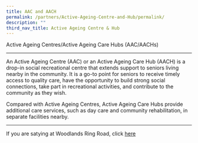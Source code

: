 ```yaml
---
title: AAC and AACH
permalink: /partners/Active-Ageing-Centre-and-Hub/permalink/
description: ""
third_nav_title: Active Ageing Centre & Hub
---
```

Active Ageing Centres/Active Ageing Care Hubs (AAC/AACHs)  

------------------------------------------------------------

An Active Ageing Centre (AAC) or an Active Ageing Care Hub (AACH) is a drop-in social recreational centre that extends support to seniors living nearby in the community. It is a go-to point for seniors to receive timely access to quality care, have the opportunity to build strong social connections, take part in recreational activities, and contribute to the community as they wish.

Compared with Active Ageing Centres, Active Ageing Care Hubs provide additional care services, such as day care and community rehabilitation, in separate facilities nearby.

------------------------------------------------------------

If you are satying at Woodlands Ring Road, click [here](/partners/Active-Ageing-Centre-and-Hub/permalink/)